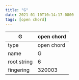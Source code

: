 ```yaml
---
title: "G"
date: 2021-01-10T10:14:17-0800
tags: [open chord]
---
```


|G|open chord|
|---|---|
|type|open chord|
|name|G|
|root string|6|
|fingering|320003|

